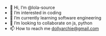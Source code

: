 - 👋 Hi, I’m @lola-source
- 👀 I’m interested in coding
- 🌱 I’m currently learning software engineering
- 💞️ I’m looking to collaborate on js, python
- 📫 How to reach me dollyarchie@gmail.com

<!---
lola-source/lola-source is a ✨ special ✨ repository because its `README.md` (this file) appears on your GitHub profile.
You can click the Preview link to take a look at your changes.
--->
